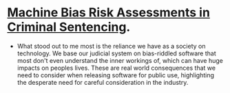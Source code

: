 # [Machine Bias Risk Assessments in Criminal Sentencing](https://www.propublica.org/article/machine-bias-risk-assessments-in-criminal-sentencing).
* What stood out to me most is the reliance we have as a society on technology. We base our judicial system on bias-riddled software that most don't even understand the inner workings of, which can have huge impacts on peoples lives. These are real world consequences that we need to consider when releasing software for public use, highlighting the desperate need for careful consideration in the industry.